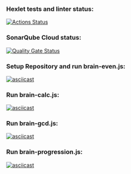 ### Hexlet tests and linter status:

[![Actions Status](https://github.com/la-moche/frontend-project-44/actions/workflows/hexlet-check.yml/badge.svg)](https://github.com/la-moche/frontend-project-44/actions)

### SonarQube Cloud status:

[![Quality Gate Status](https://sonarcloud.io/api/project_badges/measure?project=la-moche_frontend-project-44&metric=alert_status)](https://sonarcloud.io/summary/new_code?id=la-moche_frontend-project-44)

### Setup Repository and run brain-even.js:

[![asciicast](https://asciinema.org/a/gHjMlUmiogjQSDbIWxcrdwMrY.svg)](https://asciinema.org/a/gHjMlUmiogjQSDbIWxcrdwMrY)

### Run brain-calc.js:

[![asciicast](https://asciinema.org/a/MfCdvOeoTOUFrjhjWVxQiotyw.svg)](https://asciinema.org/a/MfCdvOeoTOUFrjhjWVxQiotyw)

### Run brain-gcd.js:

[![asciicast](https://asciinema.org/a/XFCDOFX3oidgtvTtQIbFVS6TD.svg)](https://asciinema.org/a/XFCDOFX3oidgtvTtQIbFVS6TD)

### Run brain-progression.js:

[![asciicast](https://asciinema.org/a/eSwxHqFxUKhORWK4Tmrk92gRi.svg)](https://asciinema.org/a/eSwxHqFxUKhORWK4Tmrk92gRi)
